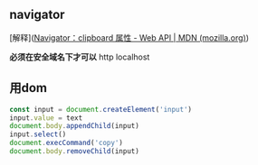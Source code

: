 
## navigator

[解释]([Navigator：clipboard 属性 - Web API | MDN (mozilla.org)](https://developer.mozilla.org/zh-CN/docs/Web/API/Navigator/clipboard))

**必须在安全域名下才可以**
http  localhost

## 用dom

```javascript
const input = document.createElement('input') 
input.value = text 
document.body.appendChild(input) 
input.select() 
document.execCommand('copy') 
document.body.removeChild(input)
```
